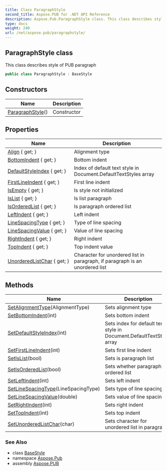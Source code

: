 ```yaml
---
title: Class ParagraphStyle
second_title: Aspose.PUB for .NET API Reference
description: Aspose.Pub.ParagraphStyle class. This class describes style of PUB paragraph
type: docs
weight: 240
url: /net/aspose.pub/paragraphstyle/
---
```

## ParagraphStyle class

This class describes style of PUB paragraph

```csharp
public class ParagraphStyle : BaseStyle
```

## Constructors

| Name | Description |
| --- | --- |
| [ParagraphStyle](paragraphstyle/)() | Constructor |

## Properties

| Name | Description |
| --- | --- |
| [Align](../../aspose.pub/paragraphstyle/align/) { get; } | Alignment type |
| [BottomIndent](../../aspose.pub/paragraphstyle/bottomindent/) { get; } | Bottom indent |
| [DefaultStyleIndex](../../aspose.pub/paragraphstyle/defaultstyleindex/) { get; } | Index of default text style in Document.DefaultTextStyles array |
| [FirstLineIndent](../../aspose.pub/paragraphstyle/firstlineindent/) { get; } | First line indent |
| [IsEmpty](../../aspose.pub/basestyle/isempty/) { get; } | Is style not initialized |
| [IsList](../../aspose.pub/paragraphstyle/islist/) { get; } | Is list paragraph |
| [IsOrderedList](../../aspose.pub/paragraphstyle/isorderedlist/) { get; } | Is paragraph ordered list |
| [LeftIndent](../../aspose.pub/paragraphstyle/leftindent/) { get; } | Left indent |
| [LineSpacingType](../../aspose.pub/paragraphstyle/linespacingtype/) { get; } | Type of line spacing |
| [LineSpacingValue](../../aspose.pub/paragraphstyle/linespacingvalue/) { get; } | Value of line spacing |
| [RightIndent](../../aspose.pub/paragraphstyle/rightindent/) { get; } | Right indent |
| [TopIndent](../../aspose.pub/paragraphstyle/topindent/) { get; } | Top indent value |
| [UnorderedListChar](../../aspose.pub/paragraphstyle/unorderedlistchar/) { get; } | Character for unordered list in paragraph, if paragraph is an unordered list |

## Methods

| Name | Description |
| --- | --- |
| [SetAlignmentType](../../aspose.pub/paragraphstyle/setalignmenttype/)(AlignmentType) | Sets alignment type |
| [SetBottomIndent](../../aspose.pub/paragraphstyle/setbottomindent/)(int) | Sets bottom indent |
| [SetDefaultStyleIndex](../../aspose.pub/paragraphstyle/setdefaultstyleindex/)(int) | Sets index for default text style in Document.DefaultTextStyles array |
| [SetFirstLineIndent](../../aspose.pub/paragraphstyle/setfirstlineindent/)(int) | Sets first line indent |
| [SetIsList](../../aspose.pub/paragraphstyle/setislist/)(bool) | Sets is paragraph list |
| [SetIsOrderedList](../../aspose.pub/paragraphstyle/setisorderedlist/)(bool) | Sets whether paragraph is ordered list |
| [SetLeftIndent](../../aspose.pub/paragraphstyle/setleftindent/)(int) | Sets left indent |
| [SetLineSpacingType](../../aspose.pub/paragraphstyle/setlinespacingtype/)(LineSpacingType) | Sets type of line spacing |
| [SetLineSpacingValue](../../aspose.pub/paragraphstyle/setlinespacingvalue/)(double) | Sets value of line spacing |
| [SetRightIndent](../../aspose.pub/paragraphstyle/setrightindent/)(int) | Sets right indent |
| [SetTopIndent](../../aspose.pub/paragraphstyle/settopindent/)(int) | Sets top indent |
| [SetUnorderedListChar](../../aspose.pub/paragraphstyle/setunorderedlistchar/)(char) | Sets character for unordered list in paragraph |

### See Also

* class [BaseStyle](../basestyle/)
* namespace [Aspose.Pub](../../aspose.pub/)
* assembly [Aspose.PUB](../../)


